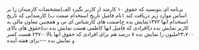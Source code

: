 
برنامه‌ ای بنویسید که حقوق ۱۰ کارمند از کاربر بگیرد
الف)مشخصات کارمندان را بر اساس موارد زیر دریافت کند
۱نام
فامیل
تاریخ استخدام
 صمت
ب) کارمندانی که تاریخ استخدام انها ۱۳۷۲نمایش بده
ج)صمت های کارشناس ای تی و همچنین معاون مالی به کاربر نمایش بده 
د)افرادی که فامیل انها کاظمی هست نمایش بده
ت)حقوق های بالای ۲۳،۷۰۰ملیون را نمایش بده
۷ درصد هم برای افرادی که حقوق انها بالا۲۳۷۰۰ هست کسر و نمایش بده
---برای هفته آینده
